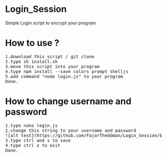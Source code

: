 # Login_Session
Simple Login script to encrypt your program

# How to use ?
<pre>
1.download this script / git clone
2.type sh install.sh
3.move this script into your program
4.type npm install --save colors prompt shelljs
5.add command "node login.js" to your program
Done.
</pre>

# How to change username and password
<pre>
1.type nano login.js
2.change this string to your username and password
![alt text](https://github.com/FajarTheGGman/Login_Session/blob/master/.img/Screenshot_2019-03-11-17-57-35-783_com.termux-picsay.png)
3.type ctrl and s to save 
4.type ctrl x to exit 
Done.
</pre>

